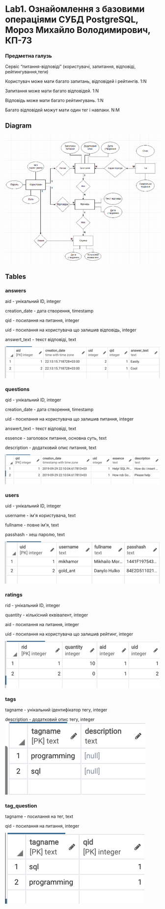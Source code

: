 # Lab1. Ознайомлення з базовими операціями СУБД PostgreSQL, Мороз Михайло Володимирович, КП-73

### Предметна галузь
Сервіс “питання-відповіді” (користувачі, запитання, відповіді, рейтингування,теги)

Користувач може мати багато запитань, відповідей і рейтингів. 1:N
 
Запитання може мати багато відповідей. 1:N

Відповідь може мати багато рейтингувань. 1:N

Багато відповідей можут мати один тег і навпаки. N:M

## Diagram

![Diagram](https://raw.githubusercontent.com/mihamor/kpi_bd/master/db.png)

## Tables

### answers

aid - унікальний ID, integer

creation_date - дата створення, timestamp

qid - посилання на питання, integer

uid - посилання на користувачa що залишив відповідь, integer

answert_text - текст відповіді, text

![answers](https://raw.githubusercontent.com/mihamor/kpi_bd/master/answers.png)

### questions

qid - унікальний ID, integer

creation_date - дата створення, timestamp

uid - посилання на користувачa що залишив питання, integer

answert_text - текст відповіді, text

essence - заголовок питання, основна суть, text

description - додатковий опис питання, text

![questions](https://raw.githubusercontent.com/mihamor/kpi_bd/master/questions.png)

### users

uid - унікальний ID, integer

username - ім'я користувача, text

fullname - повне ім'я, text

passhash - хеш паролю, text

![users](https://raw.githubusercontent.com/mihamor/kpi_bd/master/users.png)

### ratings

rid - унікальний ID, integer

quantity - кількісний еквівалент, integer

aid - посилання на питання, integer

uid - посилання на користувача що залишив рейтинг, integer

![ratings](https://raw.githubusercontent.com/mihamor/kpi_bd/master/ratings.png)

### tags

tagname - унікальний ідентифікатор тегу, integer

description - додатковий опис тегy, integer
![tags](https://raw.githubusercontent.com/mihamor/kpi_bd/master/tags.png)

### tag_question

tagname - посилання на тег, text

qid - посилання на питання, integer

![tag_question](https://raw.githubusercontent.com/mihamor/kpi_bd/master/tag_question.png)
